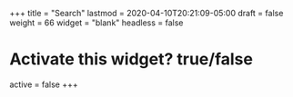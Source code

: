 +++
title = "Search"
lastmod = 2020-04-10T20:21:09-05:00
draft = false
weight = 66
widget = "blank"
headless = false
# Activate this widget? true/false
active = false
+++

<script async src="<https://cse.google.com/cse.js?cx=014587386912247193195:uoxvokvb3gd>"></script>
<div class="gcse-search"></div>
